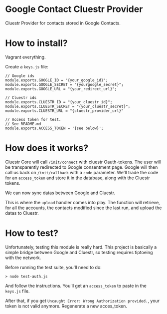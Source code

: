 # Google Contact Cluestr Provider

Cluestr Provider for contacts stored in Google Contacts.

# How to install?
Vagrant everything.

Create a `keys.js` file:

```
// Google ids
module.exports.GOOGLE_ID = "{your_google_id}";
module.exports.GOOGLE_SECRET = "{yourgoogle_secret}";
module.exports.GOOGLE_URL = "{your_redirect_url}";

// Cluestr ids
module.exports.CLUESTR_ID = "{your_cluestr_id}";
module.exports.CLUESTR_SECRET = "{your_cluestr_secret}";
module.exports.CLUESTR_URL = "{cluestr_provider_url}"

// Access token for test.
// See README.md
module.exports.ACCESS_TOKEN = '{see below}';
```

# How does it works?
Cluestr Core will call `/init/connect` with cluestr Oauth-tokens. The user will be transparently redirected to Google consentment page.
Google will then call us back on `/init/callback` with a `code` parameter. We'll trade the code for an `access_token` and store it in the database, along with the Cluestr tokens.

We can now sync datas between Google and Cluestr.

This is where the `upload` handler comes into play.
The function will retrieve, for all the accounts, the contacts modified since the last run, and upload the datas to Cluestr.

# How to test?
Unfortunately, testing this module is really hard.
This project is basically a simple bridge between Google and Cluestr, so testing requires tiptoeing with the network.

Before running the test suite, you'll need to do:

```
> node test-auth.js
```

And follow the instructions. You'll get an `access_token` to paste in the `keys.js` file.

After that, if you get `Uncaught Error: Wrong Authorization provided.`, your token is not valid anymore. Regenerate a new acces_token.
